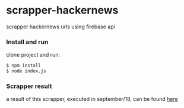 # scrapper-hackernews
scrapper hackernews urls using firebase api

### Install and run
clone project and run:

 ```sh
$ npm install
$ node index.js
```

### Scrapper result
a result of this scrapper, executed in september/18, can be found [here](https://mega.nz/#!4hlTlaQK!qFsukhsNdWUdxHk655JWnUua6qQU--dHWiyqsMExRqc)

